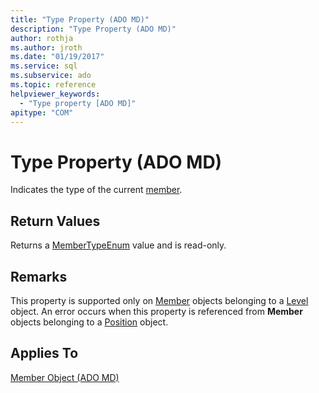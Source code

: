```yaml
---
title: "Type Property (ADO MD)"
description: "Type Property (ADO MD)"
author: rothja
ms.author: jroth
ms.date: "01/19/2017"
ms.service: sql
ms.subservice: ado
ms.topic: reference
helpviewer_keywords:
  - "Type property [ADO MD]"
apitype: "COM"
---
```

# Type Property (ADO MD)
Indicates the type of the current [member](./member-object-ado-md.md).  
  
## Return Values  
 Returns a [MemberTypeEnum](./membertypeenum.md) value and is read-only.  
  
## Remarks  
 This property is supported only on [Member](./member-object-ado-md.md) objects belonging to a [Level](./level-object-ado-md.md) object. An error occurs when this property is referenced from **Member** objects belonging to a [Position](./position-object-ado-md.md) object.  
  
## Applies To  
 [Member Object (ADO MD)](./member-object-ado-md.md)
